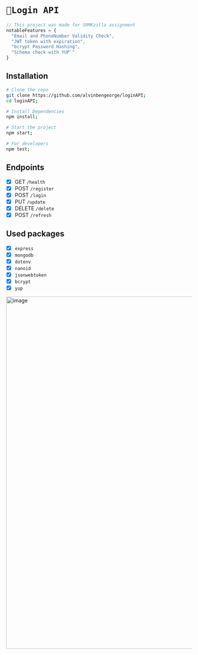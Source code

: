# `🎈Login API`

```js
// This project was made for SRMKzilla assignment
notableFeatures = {
  "Email and PhoneNumber Validity Check",
  "JWT token with expiration",
  "bcrypt Password Hashing",
  "Schema check with YUP`"
}
```

## Installation

```bash
# Clone the repo
git clone https://github.com/alvinbengeorge/loginAPI;
cd loginAPI;

# Install Dependencies
npm install;

# Start the project
npm start;

# For developers
npm test;
```

## Endpoints

- [x] GET `/health`
- [x] POST `/register`
- [x] POST `/login`
- [x] PUT `/update`
- [x] DELETE `/delete`
- [x] POST `/refresh`

## Used packages

- [x] `express`
- [x] `mongodb`
- [x] `dotenv`
- [x] `nanoid`
- [x] `jsonwebtoken`
- [x] `bcrypt`
- [x] `yup`

<img width="956" alt="image" src="https://user-images.githubusercontent.com/69302420/204606040-442c4a14-eb08-4ffb-b8cc-02b55e053dac.png">
